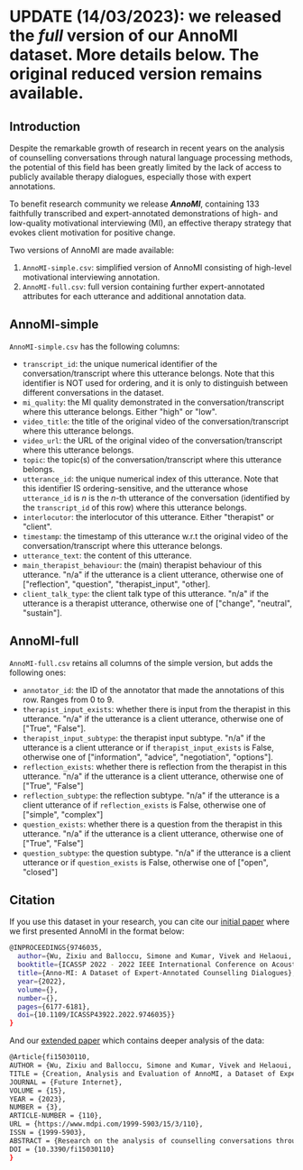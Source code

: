 # UPDATE (14/03/2023): we released the **_full_** version of our AnnoMI dataset. More details below. The original reduced version remains available.
        
## Introduction

Despite the remarkable growth of research in recent years on the analysis of counselling conversations through natural language processing methods, the potential of this field has been greatly limited by the lack of access to publicly available therapy dialogues, especially those with expert annotations.

To benefit research community we release **_AnnoMI_**, containing 133 faithfully transcribed and expert-annotated demonstrations of high- and low-quality motivational interviewing (MI), an effective therapy strategy that evokes client motivation for positive change.

Two versions of AnnoMI are made available:
1) `AnnoMI-simple.csv`: simplified version of AnnoMI consisting of high-level motivational interviewing annotation.
2) `AnnoMI-full.csv`: full version containing further expert-annotated attributes for each utterance and additional annotation data.


## AnnoMI-simple

`AnnoMI-simple.csv` has the following columns:

* `transcript_id`: the unique numerical identifier of the conversation/transcript where this utterance belongs. Note that this identifier is NOT used for ordering, and it is only to distinguish between different conversations in the dataset.
* `mi_quality`: the MI quality demonstrated in the conversation/transcript where this utterance belongs. Either "high" or "low".
* `video_title`: the title of the original video of the conversation/transcript where this utterance belongs.
* `video_url`: the URL of the original video of the conversation/transcript where this utterance belongs.
* `topic`: the topic(s) of the conversation/transcript where this utterance belongs.
* `utterance_id`: the unique numerical index of this utterance. Note that this identifier IS ordering-sensitive, and the utterance whose `utterance_id` is $n$ is the $n$-th utterance of the conversation (identified by the `transcript_id` of this row) where this utterance belongs.
* `interlocutor`: the interlocutor of this utterance. Either "therapist" or "client".
* `timestamp`: the timestamp of this utterance w.r.t the original video of the conversation/transcript where this utterance belongs.
* `utterance_text`: the content of this utterance.
* `main_therapist_behaviour`: the (main) therapist behaviour of this utterance. "n/a" if the utterance is a client utterance, otherwise one of ["reflection", "question", "therapist\_input", "other].
* `client_talk_type`: the client talk type of this utterance. "n/a" if the utterance is a therapist utterance, otherwise one of ["change", "neutral", "sustain"].

## AnnoMI-full

`AnnoMI-full.csv` retains all columns of the simple version, but adds the following ones:

* `annotator_id`: the ID of the annotator that made the annotations of this row. Ranges from 0 to 9.
* `therapist_input_exists`: whether there is input from the therapist in this utterance. "n/a" if the utterance is a client utterance, otherwise one of ["True", "False"].
* `therapist_input_subtype`: the therapist input subtype. "n/a" if the utterance is a client utterance or if `therapist_input_exists` is False, otherwise one of ["information", "advice", "negotiation", "options"].
* `reflection_exists`: whether there is reflection from the therapist in this utterance. "n/a" if the utterance is a client utterance, otherwise one of ["True", "False"]
* `reflection_subtype`: the reflection subtype. "n/a" if the utterance is a client utterance of if `reflection_exists` is False, otherwise one of ["simple", "complex"]
* `question_exists`: whether there is a question from the therapist in this utterance. "n/a" if the utterance is a client utterance, otherwise one of ["True", "False"]
* `question_subtype`: the question subtype. "n/a" if the utterance is a client utterance or if `question_exists` is False, otherwise one of ["open", "closed"]

        

## Citation
If you use this dataset in your research, you can cite our [initial paper](https://ieeexplore.ieee.org/stamp/stamp.jsp?arnumber=9746035) where we first presented AnnoMI  in the format below:
```bash
@INPROCEEDINGS{9746035,
  author={Wu, Zixiu and Balloccu, Simone and Kumar, Vivek and Helaoui, Rim and Reiter, Ehud and Reforgiato Recupero, Diego and Riboni, Daniele},
  booktitle={ICASSP 2022 - 2022 IEEE International Conference on Acoustics, Speech and Signal Processing (ICASSP)}, 
  title={Anno-MI: A Dataset of Expert-Annotated Counselling Dialogues}, 
  year={2022},
  volume={},
  number={},
  pages={6177-6181},
  doi={10.1109/ICASSP43922.2022.9746035}}
}
```

And our [extended paper](https://www.mdpi.com/1999-5903/15/3/110) which contains deeper analysis of the data:
```bash
@Article{fi15030110,
AUTHOR = {Wu, Zixiu and Balloccu, Simone and Kumar, Vivek and Helaoui, Rim and Reforgiato Recupero, Diego and Riboni, Daniele},
TITLE = {Creation, Analysis and Evaluation of AnnoMI, a Dataset of Expert-Annotated Counselling Dialogues},
JOURNAL = {Future Internet},
VOLUME = {15},
YEAR = {2023},
NUMBER = {3},
ARTICLE-NUMBER = {110},
URL = {https://www.mdpi.com/1999-5903/15/3/110},
ISSN = {1999-5903},
ABSTRACT = {Research on the analysis of counselling conversations through natural language processing methods has seen remarkable growth in recent years. However, the potential of this field is still greatly limited by the lack of access to publicly available therapy dialogues, especially those with expert annotations, but it has been alleviated thanks to the recent release of AnnoMI, the first publicly and freely available conversation dataset of 133 faithfully transcribed and expert-annotated demonstrations of high- and low-quality motivational interviewing (MI)&mdash;an effective therapy strategy that evokes client motivation for positive change. In this work, we introduce new expert-annotated utterance attributes to AnnoMI and describe the entire data collection process in more detail, including dialogue source selection, transcription, annotation, and post-processing. Based on the expert annotations on key MI aspects, we carry out thorough analyses of AnnoMI with respect to counselling-related properties on the utterance, conversation, and corpus levels. Furthermore, we introduce utterance-level prediction tasks with potential real-world impacts and build baseline models. Finally, we examine the performance of the models on dialogues of different topics and probe the generalisability of the models to unseen topics.},
DOI = {10.3390/fi15030110}
}
```
